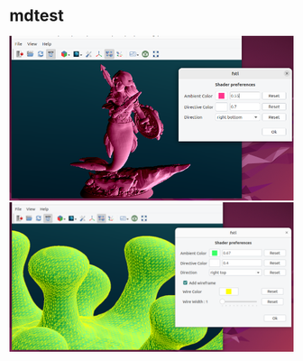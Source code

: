 # mdtest

![screenshot1](./screenshot_fstl-e_20230205.png)
![screenshot1](./screenshot_fstl-e_20230212.png)
